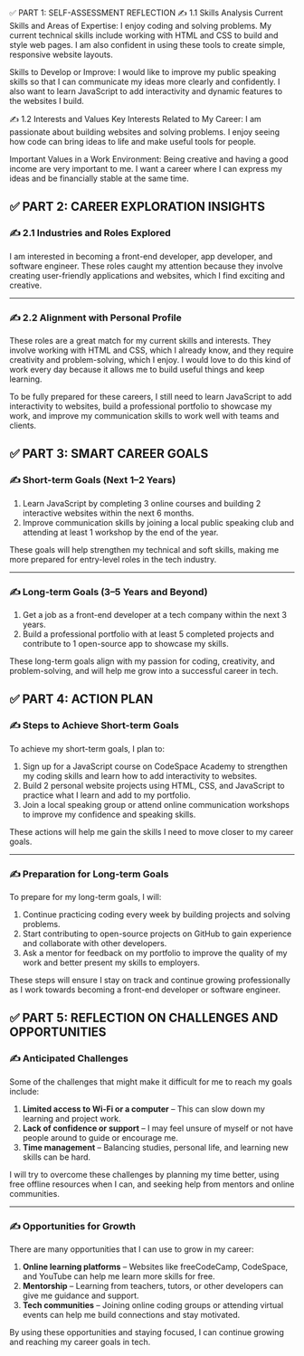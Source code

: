 ✅ PART 1: SELF-ASSESSMENT REFLECTION
✍️ 1.1 Skills Analysis
Current Skills and Areas of Expertise:
I enjoy coding and solving problems. My current technical skills include working with HTML and CSS to build and style web pages. I am also confident in using these tools to create simple, responsive website layouts.

Skills to Develop or Improve:
I would like to improve my public speaking skills so that I can communicate my ideas more clearly and confidently. I also want to learn JavaScript to add interactivity and dynamic features to the websites I build.

✍️ 1.2 Interests and Values
Key Interests Related to My Career:
I am passionate about building websites and solving problems. I enjoy seeing how code can bring ideas to life and make useful tools for people.

Important Values in a Work Environment:
Being creative and having a good income are very important to me. I want a career where I can express my ideas and be financially stable at the same time.

## ✅ PART 2: CAREER EXPLORATION INSIGHTS

### ✍️ 2.1 Industries and Roles Explored

I am interested in becoming a front-end developer, app developer, and software engineer. These roles caught my attention because they involve creating user-friendly applications and websites, which I find exciting and creative.

---

### ✍️ 2.2 Alignment with Personal Profile

These roles are a great match for my current skills and interests. They involve working with HTML and CSS, which I already know, and they require creativity and problem-solving, which I enjoy. I would love to do this kind of work every day because it allows me to build useful things and keep learning.

To be fully prepared for these careers, I still need to learn JavaScript to add interactivity to websites, build a professional portfolio to showcase my work, and improve my communication skills to work well with teams and clients.


## ✅ PART 3: SMART CAREER GOALS

### ✍️ Short-term Goals (Next 1–2 Years)

1. Learn JavaScript by completing 3 online courses and building 2 interactive websites within the next 6 months.
2. Improve communication skills by joining a local public speaking club and attending at least 1 workshop by the end of the year.

These goals will help strengthen my technical and soft skills, making me more prepared for entry-level roles in the tech industry.

---

### ✍️ Long-term Goals (3–5 Years and Beyond)

1. Get a job as a front-end developer at a tech company within the next 3 years.
2. Build a professional portfolio with at least 5 completed projects and contribute to 1 open-source app to showcase my skills.

These long-term goals align with my passion for coding, creativity, and problem-solving, and will help me grow into a successful career in tech.


## ✅ PART 4: ACTION PLAN

### ✍️ Steps to Achieve Short-term Goals

To achieve my short-term goals, I plan to:

1. Sign up for a JavaScript course on CodeSpace Academy to strengthen my coding skills and learn how to add interactivity to websites.
2. Build 2 personal website projects using HTML, CSS, and JavaScript to practice what I learn and add to my portfolio.
3. Join a local speaking group or attend online communication workshops to improve my confidence and speaking skills.

These actions will help me gain the skills I need to move closer to my career goals.

---

### ✍️ Preparation for Long-term Goals

To prepare for my long-term goals, I will:

1. Continue practicing coding every week by building projects and solving problems.
2. Start contributing to open-source projects on GitHub to gain experience and collaborate with other developers.
3. Ask a mentor for feedback on my portfolio to improve the quality of my work and better present my skills to employers.

These steps will ensure I stay on track and continue growing professionally as I work towards becoming a front-end developer or software engineer.

 
## ✅ PART 5: REFLECTION ON CHALLENGES AND OPPORTUNITIES

### ✍️ Anticipated Challenges

Some of the challenges that might make it difficult for me to reach my goals include:

1. **Limited access to Wi-Fi or a computer** – This can slow down my learning and project work.
2. **Lack of confidence or support** – I may feel unsure of myself or not have people around to guide or encourage me.
3. **Time management** – Balancing studies, personal life, and learning new skills can be hard.

I will try to overcome these challenges by planning my time better, using free offline resources when I can, and seeking help from mentors and online communities.

---

### ✍️ Opportunities for Growth

There are many opportunities that I can use to grow in my career:

1. **Online learning platforms** – Websites like freeCodeCamp, CodeSpace, and YouTube can help me learn more skills for free.
2. **Mentorship** – Learning from teachers, tutors, or other developers can give me guidance and support.
3. **Tech communities** – Joining online coding groups or attending virtual events can help me build connections and stay motivated.

By using these opportunities and staying focused, I can continue growing and reaching my career goals in tech.

